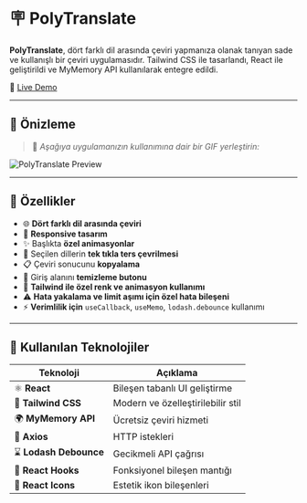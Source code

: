 # 🪧 PolyTranslate

**PolyTranslate**, dört farklı dil arasında çeviri yapmanıza olanak tanıyan sade ve kullanışlı bir çeviri uygulamasıdır. Tailwind CSS ile tasarlandı, React ile geliştirildi ve MyMemory API kullanılarak entegre edildi.

🔗 [Live Demo](https://lnkd.in/d8xkEM87)  

---

## 🎥 Önizleme

> 📌 *Aşağıya uygulamanızın kullanımına dair bir GIF yerleştirin:*
  
![PolyTranslate Preview](./public/preview.gif)

---

## 🔎 Özellikler

- 🌐 **Dört farklı dil arasında çeviri**
- 📱 **Responsive tasarım**
- ✨ Başlıkta **özel animasyonlar**
- 🔁 Seçilen dillerin **tek tıkla ters çevrilmesi**
- 📋 Çeviri sonucunu **kopyalama**
- 🧹 Giriş alanını **temizleme butonu**
- 🎨 **Tailwind ile özel renk ve animasyon kullanımı**
- ⚠️ **Hata yakalama ve limit aşımı için özel hata bileşeni**
- ⚡ **Verimlilik için** `useCallback`, `useMemo`, `lodash.debounce` kullanımı

---

## 🧰 Kullanılan Teknolojiler

| Teknoloji        | Açıklama                           |
|------------------|------------------------------------|
| ⚛️ **React**         | Bileşen tabanlı UI geliştirme      |
| 🎨 **Tailwind CSS**   | Modern ve özelleştirilebilir stil |
| 🌍 **MyMemory API**   | Ücretsiz çeviri hizmeti           |
| 📡 **Axios**          | HTTP istekleri                    |
| ⌛ **Lodash Debounce**| Gecikmeli API çağrısı             |
| 🧠 **React Hooks**    | Fonksiyonel bileşen mantığı       |
| 💎 **React Icons**    | Estetik ikon bileşenleri          |
